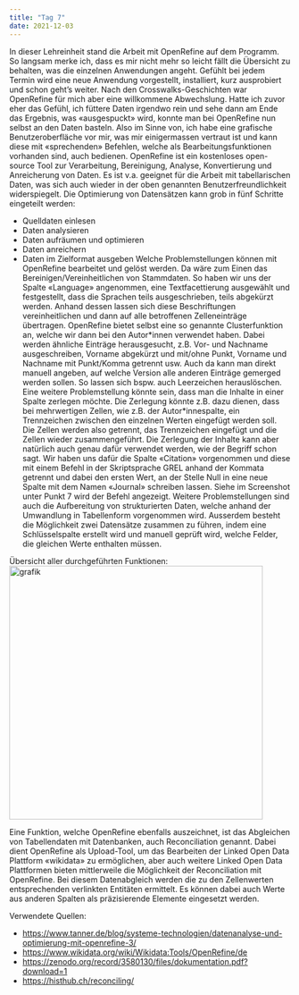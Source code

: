 ```yaml
---
title: "Tag 7"
date: 2021-12-03
---
```


In dieser Lehreinheit stand die Arbeit mit OpenRefine auf dem Programm. So langsam merke ich, dass es mir nicht mehr so leicht fällt die Übersicht zu behalten, was die einzelnen Anwendungen angeht. Gefühlt bei jedem Termin wird eine neue Anwendung vorgestellt, installiert, kurz ausprobiert und schon geht’s weiter. 
Nach den Crosswalks-Geschichten war OpenRefine für mich aber eine willkommene Abwechslung. Hatte ich zuvor eher das Gefühl, ich füttere Daten irgendwo rein und sehe dann am Ende das Ergebnis, was «ausgespuckt» wird, konnte man bei OpenRefine nun selbst an den Daten basteln. Also im Sinne von, ich habe eine grafische Benutzeroberfläche vor mir, was mir einigermassen vertraut ist und kann diese mit «sprechenden» Befehlen, welche als Bearbeitungsfunktionen vorhanden sind, auch bedienen.
OpenRefine ist ein kostenloses open-source Tool zur Verarbeitung, Bereinigung, Analyse, Konvertierung und Anreicherung von Daten. Es ist v.a. geeignet für die Arbeit mit tabellarischen Daten, was sich auch wieder in der oben genannten Benutzerfreundlichkeit widerspiegelt. Die Optimierung von Datensätzen kann grob in fünf Schritte eingeteilt werden:
+ Quelldaten einlesen
+ Daten analysieren
+ Daten aufräumen und optimieren
+ Daten anreichern
+ Daten im Zielformat ausgeben
Welche Problemstellungen können mit OpenRefine bearbeitet und gelöst werden. Da wäre zum Einen das Bereinigen/Vereinheitlichen von Stammdaten. So haben wir uns der Spalte «Language» angenommen, eine Textfacettierung ausgewählt und festgestellt, dass die Sprachen teils ausgeschrieben, teils abgekürzt werden. Anhand dessen lassen sich diese Beschriftungen vereinheitlichen und dann auf alle betroffenen Zelleneinträge übertragen. OpenRefine bietet selbst eine so genannte Clusterfunktion an, welche wir dann bei den Autor\*innen verwendet haben. Dabei werden ähnliche Einträge herausgesucht, z.B. Vor- und Nachname ausgeschreiben, Vorname abgekürzt und mit/ohne Punkt, Vorname und Nachname mit Punkt/Komma getrennt usw. Auch da kann man direkt manuell angeben, auf welche Version alle anderen Einträge gemerged werden sollen. So lassen sich bspw. auch Leerzeichen herauslöschen. Eine weitere Problemstellung könnte sein, dass man die Inhalte in einer Spalte zerlegen möchte. Die Zerlegung könnte z.B. dazu dienen, dass bei mehrwertigen Zellen, wie z.B. der Autor\*innespalte, ein Trennzeichen zwischen den einzelnen Werten eingefügt werden soll. Die Zellen werden also getrennt, das Trennzeichen eingefügt und die Zellen wieder zusammengeführt. Die Zerlegung der Inhalte kann aber natürlich auch genau dafür verwendet werden, wie der Begriff schon sagt. Wir haben uns dafür die Spalte «Citation» vorgenommen und diese mit einem Befehl in der Skriptsprache GREL anhand der Kommata getrennt und dabei den ersten Wert, an der Stelle Null in eine neue Spalte mit dem Namen «Journal» schreiben lassen. Siehe im Screenshot unter Punkt 7 wird der Befehl angezeigt.
Weitere Problemstellungen sind auch die Aufbereitung von strukturierten Daten, welche anhand der Umwandlung in Tabellenform vorgenommen wird. Ausserdem besteht die Möglichkeit zwei Datensätze zusammen zu führen, indem eine Schlüsselspalte erstellt wird und manuell geprüft wird, welche Felder, die gleichen Werte enthalten müssen.

Übersicht aller durchgeführten Funktionen:
<img width="454" alt="grafik" src="https://user-images.githubusercontent.com/90834619/147405756-625c9d28-6598-4e06-886f-938936c4bb7b.png">

Eine Funktion, welche OpenRefine ebenfalls auszeichnet, ist das Abgleichen von Tabellendaten mit Datenbanken, auch Reconciliation genannt. Dabei dient OpenRefine als Upload-Tool, um das Bearbeiten der Linked Open Data Plattform «wikidata» zu ermöglichen, aber auch weitere Linked Open Data Plattformen bieten mittlerweile die Möglichkeit der Reconciliation mit OpenRefine. Bei diesem Datenabgleich werden die zu den Zellenwerten entsprechenden verlinkten Entitäten ermittelt. Es können dabei auch Werte aus anderen Spalten als präzisierende Elemente eingesetzt werden.

Verwendete Quellen:

+ <https://www.tanner.de/blog/systeme-technologien/datenanalyse-und-optimierung-mit-openrefine-3/>
+ <https://www.wikidata.org/wiki/Wikidata:Tools/OpenRefine/de>
+ <https://zenodo.org/record/3580130/files/dokumentation.pdf?download=1>
+ <https://histhub.ch/reconciling/>

